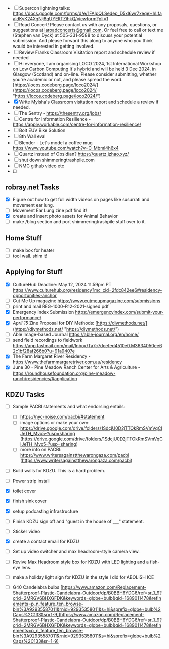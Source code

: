 - [ ] Supercon lightning talks: https://docs.google.com/forms/d/e/1FAIpQLSedep_D5xl6wr7xeqeHhLfaaldKyK24XgNij8qUYEltTZihkQ/viewform?pli=1
- [ ] Road Concert! Please contact us with any proposals, questions, or suggestions at laroadconcerts@gmail.com. Or feel free to call or text me (Stephen van Dyck) at 505-331-9588 to discuss your potential submission. And please forward this along to anyone who you think would be interested in getting involved.
- [ ] Review Franks Classroom Visitation report and schedule review if needed
- [ ] Hi everyone, I am organising LOCO 2024, 1st International Workshop on Low Carbon Computing It's hybrid and will be held 3 Dec 2024, in Glasgow (Scotland) and on-line. Please consider submitting, whether you're academic or not, and please spread the word.[https://locos.codeberg.page/loco2024/](https://locos.codeberg.page/loco2024/ "https://locos.codeberg.page/loco2024/")
- [x] Write Mylsha's Classroom visitation report and schedule a review if needed.
- [ ] The Sentry - https://thesentry.org/jobs/
- [ ] Centre for Information Resilience - https://apply.workable.com/centre-for-information-resilience/
- [ ] Bolt EUV Bike Solution
- [ ] 8th Wall eval
- [ ] Blender - Let's model a coffee mug https://www.youtube.com/watch?v=C-Mbml4h6x4
- [ ] Quartz instead of Obsidian? https://quartz.jzhao.xyz/
- [ ] shut down shimmeringtrashpile.com
- [ ] NMC github video etc
- [ ] 
## robray.net Tasks
- [x] Figure out how to get full width videos on pages like susurrati and movement ear lung.
- [ ] Movement Ear Lung zine pdf find it!
- [x] create and insert photo assets for Animal Behavior
- [ ] make /blog section and port shimmeringtrashpile stuff over to it.
## Home Stuff
- [ ] make box for heater
- [ ] tool wall. shim it!
## Applying for Stuff
- [x] CultureHub Deadline: May 12, 2024 11:59pm PT https://www.culturehub.org/residency?mc_cid=2fdc842ee6#residency-opportunities-anchor
- [ ] Cut Me Up magazine https://www.cutmeupmagazine.com/submissions
- [ ] print and mail REG-1000-R12-2021-signed.pdf
- [x] Emergency Index Submission https://emergencyindex.com/submit-your-performance/
- [x] _April 15_  Zine Proposal for DIY Methods: [https://diymethods.net/](https://diymethods.net/ "https://diymethods.net/")
- [ ] Able Image-based Journal https://able-journal.org/en/home/
- [ ] send field recordings to fieldwork https://app.fastmail.com/mail/Inbox/Ta7c7dcefed4510e0.M3634050ee62c1bf28af266b0?u=91a9407e
- [x] The Farm Margaret River Residency - https://www.thefarmmargaretriver.com.au/residency
- [x] June 30 - Pine Meadow Ranch Center for Arts & Agriculture - https://roundhousefoundation.org/pine-meadow-ranch/residencies/#application

## KDZU Tasks

- [ ] Sample PACBI statements and what endorsing entails:
	- [ ] https://nyc-noise.com/pacbi/#statement
	- [ ] image options or make your own: https://drive.google.com/drive/folders/1SdcjU0D2jTTOkRmSVmVqClJeTH_Mvo5-?usp=sharing (https://drive.google.com/drive/folders/1SdcjU0D2jTTOkRmSVmVqClJeTH_Mvo5-?usp=sharing)
	- [ ] more info on PACBI: https://www.writersagainstthewarongaza.com/pacbi (https://www.writersagainstthewarongaza.com/pacbi)
- [ ] Build walls for KDZU. This is a hard problem.
- [ ] Power strip install
- [x] toilet cover
- [x] finish sink cover
- [x] setup podcasting infrastructure
- [ ] Finish KDZU sign off and "guest in the house of ___" statement.
- [ ] Sticker video
- [x] create a contact email for KDZU
- [ ] Set up video switcher and max headroom-style camera view.
- [ ] Revive Max Headroom style box for KDZU with LED lighting and a fish-eye lens.
- [ ] make a holiday light sign for KDZU in the style I did for ABOLISH ICE
- [ ] G40 Candelabra bulbs [https://www.amazon.com/Replacement-Shatterproof-Plastic-Candelabra-Outdoor/dp/B0BBH6YDG6/ref=sr_1_9?crid=2MRGV6BHXGFDK&keywords=globe+bulb&qid=1689011478&refinements=p_n_feature_ten_browse-bin%3A92935587011&rnid=92935358011&s=hi&sprefix=globe+bulb%2Caps%2C133&sr=1-9](https://www.amazon.com/Replacement-Shatterproof-Plastic-Candelabra-Outdoor/dp/B0BBH6YDG6/ref=sr_1_9?crid=2MRGV6BHXGFDK&keywords=globe+bulb&qid=1689011478&refinements=p_n_feature_ten_browse-bin%3A92935587011&rnid=92935358011&s=hi&sprefix=globe+bulb%2Caps%2C133&sr=1-9)


